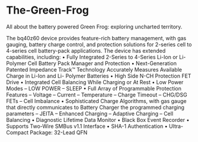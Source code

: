 # The-Green-Frog
All about the battery powered Green Frog: exploring uncharted territory.

The bq40z60 device provides feature-rich battery management, with gas gauging, battery charge control, and protection solutions for 2-series cell to 4-series cell battery-pack applications.
The device has extended capabilities, including:
• Fully Integrated 2-Series to 4-Series Li-Ion or Li-Polymer Cell Battery Pack Manager and Protection
• Next-Generation Patented Impedance Track™ Technology Accurately Measures Available Charge in
Li-Ion and Li- Polymer Batteries
• High Side N-CH Protection FET Drive
• Integrated Cell Balancing While Charging or At Rest
• Low Power Modes
– LOW POWER
– SLEEP
• Full Array of Programmable Protection Features
– Voltage
– Current
– Temperature
– Charge Timeout
– CHG/DSG FETs
– Cell Imbalance
• Sophisticated Charge Algorithms, with gas gauge that directly communicates to Battery Charger the programmed charging parameters
– JEITA
– Enhanced Charging
– Adaptive Charging
– Cell Balancing
• Diagnostic Lifetime Data Monitor
• Black Box Event Recorder
• Supports Two-Wire SMBus v1.1 Interface
• SHA-1 Authentication
• Ultra-Compact Package: 32-Lead QFN

